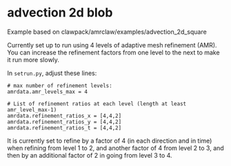 # advection 2d blob

Example based on clawpack/amrclaw/examples/advection_2d_square

Currently set up to run using 4 levels of adaptive mesh refinement (AMR).
You can increase the refinement factors from one level to the next to make
it run more slowly.

In `setrun.py`, adjust these lines:

    # max number of refinement levels:
    amrdata.amr_levels_max = 4

    # List of refinement ratios at each level (length at least amr_level_max-1)
    amrdata.refinement_ratios_x = [4,4,2]
    amrdata.refinement_ratios_y = [4,4,2]
    amrdata.refinement_ratios_t = [4,4,2]

It is currently set to refine by a factor of 4 (in each direction and in
time) when refining from level 1 to 2, and another factor of 4 from level 2
to 3, and then by an additional factor of 2 in going from level 3 to 4.

